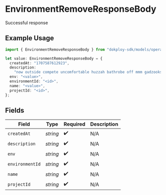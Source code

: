 # EnvironmentRemoveResponseBody

Successful response

## Example Usage

```typescript
import { EnvironmentRemoveResponseBody } from "dokploy-sdk/models/operations";

let value: EnvironmentRemoveResponseBody = {
  createdAt: "1707587612923",
  description:
    "now outside compete uncomfortable huzzah bathrobe off mmm gadzooks",
  env: "<value>",
  environmentId: "<id>",
  name: "<value>",
  projectId: "<id>",
};
```

## Fields

| Field              | Type               | Required           | Description        |
| ------------------ | ------------------ | ------------------ | ------------------ |
| `createdAt`        | *string*           | :heavy_check_mark: | N/A                |
| `description`      | *string*           | :heavy_check_mark: | N/A                |
| `env`              | *string*           | :heavy_check_mark: | N/A                |
| `environmentId`    | *string*           | :heavy_check_mark: | N/A                |
| `name`             | *string*           | :heavy_check_mark: | N/A                |
| `projectId`        | *string*           | :heavy_check_mark: | N/A                |